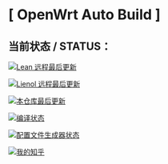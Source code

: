 [ OpenWrt Auto Build ]
======================

## 当前状态 / STATUS：
[![Lean 远程最后更新](https://img.shields.io/github/last-commit/coolsnowwolf/lede/master?color=FFFFFF&label=Lean%20%20%20%E8%BF%9C%E7%A8%8B%E4%BB%93%E5%BA%93%E6%9C%80%E5%90%8E%E6%8F%90%E4%BA%A4%E6%97%B6%E9%97%B4)](https://github.com/coolsnowwolf/lede)

[![Lienol 远程最后更新](https://img.shields.io/github/last-commit/Lienol/openwrt/main?color=FFFFFF&label=Lienol%20%E8%BF%9C%E7%A8%8B%E4%BB%93%E5%BA%93%E6%9C%80%E5%90%8E%E6%8F%90%E4%BA%A4%E6%97%B6%E9%97%B4)](https://github.com/Lienol/openwrt) 

[![本仓库最后更新](https://img.shields.io/github/last-commit/meloncn/OpenWrtAutoBuild/master?color=FFFFFF&label=%E6%9C%AC%E4%BB%93%E5%BA%93%E6%9C%80%E5%90%8E%E6%8F%90%E4%BA%A4%E6%97%B6%E9%97%B4)](https://github.com/meloncn/OpenWrtAutoBuild) 

[![编译状态](https://github.com/meloncn/OpenWrtAutoBuild/workflows/Build%20OpenWrt/badge.svg)](https://github.com/meloncn/OpenWrtAutoBuild/actions?query=workflow%3A%22Build+OpenWrt%22)

[![配置文件生成器状态](https://github.com/meloncn/OpenWrtAutoBuild/workflows/Generate%20Config%20File/badge.svg)](https://github.com/meloncn/OpenWrtAutoBuild/actions?query=workflow%3A%22Build+OpenWrt%22)

[![我的知乎](https://img.shields.io/badge/dynamic/json?color=282c34&labelColor=0084ff&label=%E7%9F%A5%E4%B9%8E%E5%85%B3%E6%B3%A8&query=%24.data.totalSubs&url=https%3A%2F%2Fapi.spencerwoo.com%2Fsubstats%2F%3Fsource%3Dzhihu%26queryKey%3Dinterestingcn&longCache=true)](https://www.zhihu.com/people/interestingcn)





